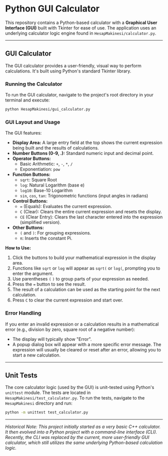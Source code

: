 # Python GUI Calculator

This repository contains a Python-based calculator with a **Graphical User Interface (GUI)** built with Tkinter for ease of use. 
The application uses an underlying calculator logic engine found in `HesapMakinesi/calculator.py`.

---

## GUI Calculator

The GUI calculator provides a user-friendly, visual way to perform calculations. It's built using Python's standard Tkinter library.

### Running the Calculator

To run the GUI calculator, navigate to the project's root directory in your terminal and execute:

```bash
python HesapMakinesi/gui_calculator.py
```

### GUI Layout and Usage

The GUI features:
-   **Display Area:** A large entry field at the top shows the current expression being built and the results of calculations.
-   **Number Buttons (0-9, .):** Standard numeric input and decimal point.
-   **Operator Buttons:**
    -   Basic Arithmetic: `+`, `-`, `*`, `/`
    -   Exponentiation: `pow`
-   **Function Buttons:**
    -   `sqrt`: Square Root
    -   `log`: Natural Logarithm (base e)
    -   `log10`: Base-10 Logarithm
    -   `sin`, `cos`, `tan`: Trigonometric functions (input angles in radians)
-   **Control Buttons:**
    -   `=` (Equals): Evaluates the current expression.
    -   `C` (Clear): Clears the entire current expression and resets the display.
    -   `CE` (Clear Entry): Clears the last character entered into the expression (simplified version).
-   **Other Buttons:**
    -   `(` and `)`: For grouping expressions.
    -   `π`: Inserts the constant Pi.

**How to Use:**
1.  Click the buttons to build your mathematical expression in the display area.
2.  Functions like `sqrt` or `log` will appear as `sqrt(` or `log(`, prompting you to enter the argument.
3.  Use parentheses `(` `)` to group parts of your expression as needed.
4.  Press the `=` button to see the result.
5.  The result of a calculation can be used as the starting point for the next calculation.
6.  Press `C` to clear the current expression and start over.

### Error Handling
If you enter an invalid expression or a calculation results in a mathematical error (e.g., division by zero, square root of a negative number):
-   The display will typically show "Error".
-   A popup dialog box will appear with a more specific error message.
The expression will usually be cleared or reset after an error, allowing you to start a new calculation.

---

## Unit Tests

The core calculator logic (used by the GUI) is unit-tested using Python's `unittest` module. The tests are located in `HesapMakinesi/test_calculator.py`. To run the tests, navigate to the `HesapMakinesi` directory and run:
```bash
python -m unittest test_calculator.py
```

---
*Historical Note: This project initially started as a very basic C++ calculator. It then evolved into a Python project with a command-line interface (CLI). Recently, the CLI was replaced by the current, more user-friendly GUI calculator, which still utilizes the same underlying Python-based calculation logic.*
